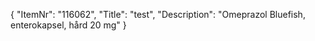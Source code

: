 {
  "ItemNr": "116062",
  "Title": "test",
  "Description": "Omeprazol Bluefish, enterokapsel, hård 20 mg"
}